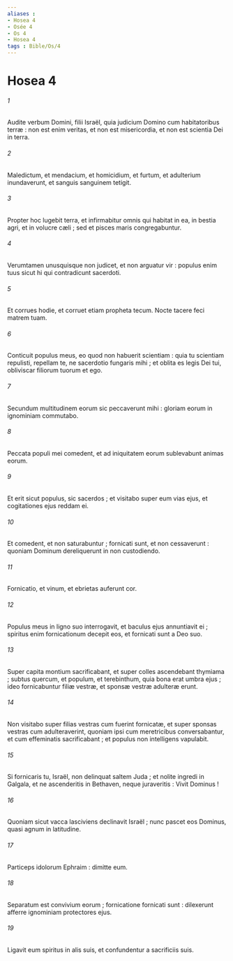 ```yaml
---
aliases : 
- Hosea 4
- Osée 4
- Os 4
- Hosea 4
tags : Bible/Os/4
---
```


# Hosea 4

###### 1
Audite verbum Domini, filii Israël, quia judicium Domino cum habitatoribus terræ : non est enim veritas, et non est misericordia, et non est scientia Dei in terra.
###### 2
Maledictum, et mendacium, et homicidium, et furtum, et adulterium inundaverunt, et sanguis sanguinem tetigit.
###### 3
Propter hoc lugebit terra, et infirmabitur omnis qui habitat in ea, in bestia agri, et in volucre cæli ; sed et pisces maris congregabuntur.
###### 4
Verumtamen unusquisque non judicet, et non arguatur vir : populus enim tuus sicut hi qui contradicunt sacerdoti.
###### 5
Et corrues hodie, et corruet etiam propheta tecum. Nocte tacere feci matrem tuam.
###### 6
Conticuit populus meus, eo quod non habuerit scientiam : quia tu scientiam repulisti, repellam te, ne sacerdotio fungaris mihi ; et oblita es legis Dei tui, obliviscar filiorum tuorum et ego.
###### 7
Secundum multitudinem eorum sic peccaverunt mihi : gloriam eorum in ignominiam commutabo.
###### 8
Peccata populi mei comedent, et ad iniquitatem eorum sublevabunt animas eorum.
###### 9
Et erit sicut populus, sic sacerdos ; et visitabo super eum vias ejus, et cogitationes ejus reddam ei.
###### 10
Et comedent, et non saturabuntur ; fornicati sunt, et non cessaverunt : quoniam Dominum dereliquerunt in non custodiendo.
###### 11
Fornicatio, et vinum, et ebrietas auferunt cor.
###### 12
Populus meus in ligno suo interrogavit, et baculus ejus annuntiavit ei ; spiritus enim fornicationum decepit eos, et fornicati sunt a Deo suo.
###### 13
Super capita montium sacrificabant, et super colles ascendebant thymiama ; subtus quercum, et populum, et terebinthum, quia bona erat umbra ejus ; ideo fornicabuntur filiæ vestræ, et sponsæ vestræ adulteræ erunt.
###### 14
Non visitabo super filias vestras cum fuerint fornicatæ, et super sponsas vestras cum adulteraverint, quoniam ipsi cum meretricibus conversabantur, et cum effeminatis sacrificabant ; et populus non intelligens vapulabit.
###### 15
Si fornicaris tu, Israël, non delinquat saltem Juda ; et nolite ingredi in Galgala, et ne ascenderitis in Bethaven, neque juraveritis : Vivit Dominus !
###### 16
Quoniam sicut vacca lasciviens declinavit Israël ; nunc pascet eos Dominus, quasi agnum in latitudine.
###### 17
Particeps idolorum Ephraim : dimitte eum.
###### 18
Separatum est convivium eorum ; fornicatione fornicati sunt : dilexerunt afferre ignominiam protectores ejus.
###### 19
Ligavit eum spiritus in alis suis, et confundentur a sacrificiis suis.

